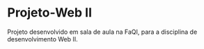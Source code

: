 # Projeto-Web II
Projeto desenvolvido em sala de aula na FaQI, para a disciplina de desenvolvimento Web II.
